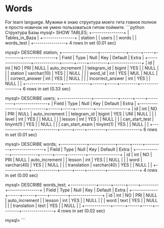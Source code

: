 # Words
For learn languege.
Мужики я знаю структура моего гита говное полное я просто новичок не умею пользоваться гитом поймите.
\`\`\`python
Структура Базы
mysql> SHOW TABLES;
+----------------+
| Tables_in_Baza |
+----------------+
| station        |
| users          |
| words          |
| words_test     |
+----------------+
4 rows in set (0.01 sec)

mysql> DESCRIBE station;
+------------------+-------------+------+-----+---------+----------------+
| Field            | Type        | Null | Key | Default | Extra          |
+------------------+-------------+------+-----+---------+----------------+
| id               | int         | NO   | PRI | NULL    | auto_increment |
| telegram_id      | bigint      | YES  |     | NULL    |                |
| station          | varchar(10) | YES  |     | NULL    |                |
| word_id          | int         | YES  | MUL | NULL    |                |
| correct_answer   | int         | YES  |     | NULL    |                |
| incorrect_answer | int         | YES  |     | NULL    |                |
+------------------+-------------+------+-----+---------+----------------+
6 rows in set (0.33 sec)

mysql> DESCRIBE users;
+----------------+------------+------+-----+---------+----------------+
| Field          | Type       | Null | Key | Default | Extra          |
+----------------+------------+------+-----+---------+----------------+
| id             | int        | NO   | PRI | NULL    | auto_increment |
| telegram_id    | bigint     | YES  | UNI | NULL    |                |
| level          | int        | YES  |     | NULL    |                |
| lesson         | int        | YES  |     | NULL    |                |
| can_start_test | tinyint(1) | YES  |     | NULL    |                |
| can_start_exam | tinyint(1) | YES  |     | NULL    |                |
+----------------+------------+------+-----+---------+----------------+
6 rows in set (0.01 sec)

mysql> DESCRIBE words;
+-------------+-------------+------+-----+---------+----------------+
| Field       | Type        | Null | Key | Default | Extra          |
+-------------+-------------+------+-----+---------+----------------+
| id          | int         | NO   | PRI | NULL    | auto_increment |
| lesson      | int         | YES  |     | NULL    |                |
| word        | varchar(40) | YES  |     | NULL    |                |
| translation | varchar(40) | YES  |     | NULL    |                |
+-------------+-------------+------+-----+---------+----------------+
4 rows in set (0.00 sec)

mysql> DESCRIBE words_test;
+-------------+------+------+-----+---------+----------------+
| Field       | Type | Null | Key | Default | Extra          |
+-------------+------+------+-----+---------+----------------+
| id          | int  | NO   | PRI | NULL    | auto_increment |
| lesson      | int  | YES  |     | NULL    |                |
| word        | text | YES  |     | NULL    |                |
| translation | text | YES  |     | NULL    |                |
+-------------+------+------+-----+---------+----------------+
4 rows in set (0.02 sec)

mysql> 
\`\`\`